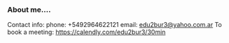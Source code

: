 ### About me....


Contact info:
phone: +5492964622121
email: edu2bur3@yahoo.com.ar
To book a meeting: https://calendly.com/edu2bur3/30min

<!--
**EBjithub/EBjithub** is a ✨ _special_ ✨ repository because its `README.md` (this file) appears on your GitHub profile.

Here are some ideas to get you started:

- 🔭 I’m currently working on ...
- 🌱 I’m currently learning ...
- 👯 I’m looking to collaborate on ...
- 🤔 I’m looking for help with ...
- 💬 Ask me about ...
- 📫 How to reach me: ...
- 😄 Pronouns: ...
- ⚡ Fun fact: ...
-->
